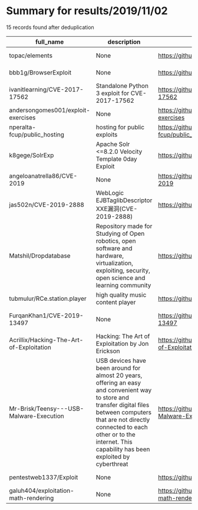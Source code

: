 
# Summary for results/2019/11/02
    
15 records found after deduplication

| full_name | description | html_url | matched_list | matched_count | pushed_at | size | stargazers_count | language | forks_count | vul_ids |
|------------------------------------------|-----------------------------------------------------------------------------------------------------------------------------------------------------------------------------------------------------------------------------------------------------------------|-------------------------------------------------------------|----------------------------|-----------------|---------------------------|--------|--------------------|------------|---------------|--------------------|
| topac/elements | None | https://github.com/topac/elements | ['exploit'] | 1 | 2019-11-02 20:57:48+00:00 | 1 | 1 | Ruby | 0 | [] |
| bbb1g/BrowserExploit | None | https://github.com/bbb1g/BrowserExploit | ['exploit'] | 1 | 2019-11-02 09:07:33+00:00 | 25 | 0 | JavaScript | 0 | [] |
| ivanitlearning/CVE-2017-17562 | Standalone Python 3 exploit for CVE-2017-17562 | https://github.com/ivanitlearning/CVE-2017-17562 | ['cve-2', 'exploit'] | 2 | 2019-11-02 16:16:56+00:00 | 11 | 7 | Python | 3 | ['CVE-2017-17562'] |
| andersongomes001/exploit-exercises | None | https://github.com/andersongomes001/exploit-exercises | ['exploit'] | 1 | 2019-11-02 18:17:08+00:00 | 14 | 0 | | 0 | [] |
| nperalta-fcup/public_hosting | hosting for public exploits | https://github.com/nperalta-fcup/public_hosting | ['exploit'] | 1 | 2019-11-02 10:48:35+00:00 | 49 | 0 | | 0 | [] |
| k8gege/SolrExp | Apache Solr <=8.2.0 Velocity Template 0day Exploit | https://github.com/k8gege/SolrExp | ['0day', 'exploit', 'rce'] | 3 | 2019-11-02 07:18:02+00:00 | 353 | 44 | Python | 20 | [] |
| angeloanatrella86/CVE-2019 | None | https://github.com/angeloanatrella86/CVE-2019 | ['cve-2'] | 1 | 2019-11-02 09:04:48+00:00 | 5 | 1 | | 0 | [] |
| jas502n/CVE-2019-2888 | WebLogic EJBTaglibDescriptor XXE漏洞(CVE-2019-2888) | https://github.com/jas502n/CVE-2019-2888 | ['cve-2'] | 1 | 2019-11-02 10:47:46+00:00 | 15467 | 40 | Java | 17 | ['CVE-2019-2888'] |
| Matshil/Dropdatabase | Repository made for Studying of Open robotics, open software and hardware, virtualization, exploiting, security, open science and learning community | https://github.com/Matshil/Dropdatabase | ['exploit'] | 1 | 2019-11-02 00:58:17+00:00 | 0 | 0 | | 0 | [] |
| tubmulur/RCe.station.player | high quality music content player | https://github.com/tubmulur/RCe.station.player | ['rce'] | 1 | 2019-11-02 06:45:27+00:00 | 8 | 0 | | 0 | [] |
| FurqanKhan1/CVE-2019-13497 | None | https://github.com/FurqanKhan1/CVE-2019-13497 | ['cve-2'] | 1 | 2019-11-02 12:38:02+00:00 | 196 | 1 | | 0 | ['CVE-2019-13497'] |
| Acrillix/Hacking-The-Art-of-Exploitation | Hacking: The Art of Exploitation by Jon Erickson | https://github.com/Acrillix/Hacking-The-Art-of-Exploitation | ['exploit'] | 1 | 2019-11-02 15:30:50+00:00 | 61 | 0 | C | 0 | [] |
| Mr-Brisk/Teensy---USB-Malware-Execution | USB devices have been around for almost 20 years, offering an easy and convenient way to store and transfer digital files between computers that are not directly connected to each other or to the internet. This capability has been exploited by cyberthreat | https://github.com/Mr-Brisk/Teensy---USB-Malware-Execution | ['exploit'] | 1 | 2019-11-02 21:25:06+00:00 | 270 | 1 | | 0 | [] |
| pentestweb1337/Exploit | None | https://github.com/pentestweb1337/Exploit | ['exploit'] | 1 | 2019-11-02 23:20:44+00:00 | 0 | 0 | | 0 | [] |
| galuh404/exploitation-math-rendering | None | https://github.com/galuh404/exploitation-math-rendering | ['exploit'] | 1 | 2019-11-02 23:46:48+00:00 | 98 | 0 | | 0 | [] |
